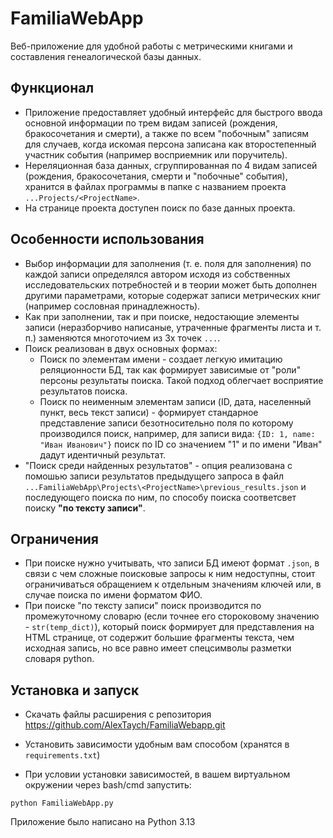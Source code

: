 
# FamiliaWebApp

Веб-приложение для удобной работы с метрическими книгами и составления генеалогической базы данных.

## Функционал

- Приложение предоставляет удобный интерфейс для быстрого ввода основной информации по трем видам записей (рождения, бракосочетания и смерти), а также по всем "побочным" записям для случаев, когда искомая персона записана как второстепенный участник события (например восприемник или поручитель).
- Нереляционная база данных, сгруппированная по 4 видам записей (рождения, бракосочетания, смерти и "побочные" события), хранится в файлах программы в папке с названием проекта `...Projects/<ProjectName>`.
- На странице проекта доступен поиск по базе данных проекта.

## Особенности использования

- Выбор информации для заполнения (т. е. поля для заполнения) по каждой записи определялся автором исходя из собственных исследовательских потребностей и в теории может быть дополнен другими параметрами, которые содержат записи метрических книг (например сословная принадлежность).
- Как при заполнении, так и при поиске, недостающие элементы записи (неразборчиво написаные, утраченные фрагменты листа и т. п.) заменяются многоточием из 3х точек `...`.
- Поиск реализован в двух основных формах:
	- Поиск по элементам имени - создает легкую имитацию реляционности БД, так как формирует зависимые от "роли" персоны результаты поиска. Такой подход облегчает восприятие результатов поиска.
	- Поиск по неименным элементам записи (ID, дата, населенный пункт, весь текст записи) - формирует стандарное представление записи безотносительно поля по которому производился поиск, например, для записи вида: `{ID: 1, name: "Иван Иванович"}` поиск по ID со значением "1" и по имени "Иван" дадут идентичный результат.
- "Поиск среди найденных результатов" - опция реализована с помошью записи результатов предыдущего запроса в файл `...FamiliaWebApp\Projects\<ProjectName>\previous_results.json` и последующего поиска по ним, по способу поиска соответсвет поиску **"по тексту записи"**.

## Ограничения

- При поиске нужно учитывать, что записи БД имеют формат `.json`, в связи с чем сложные поисковые запросы к ним недоступны, стоит ограничиваться обращением к отдельным значениям ключей или, в случае поиска по имени форматом ФИО.
- При поиске "по тексту записи" поиск производится по промежуточному словарю (если точнее его стороковому значению - `str(temp_dict)`), который поиск формирует для представления на HTML странице, от содержит большие фрагменты текста, чем исходная запись, но все равно имеет спецсимволы разметки словаря python.

## Установка и запуск

- Скачать файлы расширения с репозитория https://github.com/AlexTaych/FamiliaWebapp.git

- Установить зависимости удобным вам способом (хранятся в `requirements.txt`)

- При условии установки зависимостей, в вашем виртуальном окружении через bash/cmd запустить: 
```
python FamiliaWebApp.py
```

Приложение было написано на Python 3.13
